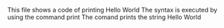 This file shows a code of printing Hello World 
The syntax is executed by using the command print 
The comand prints the string Hello World 
